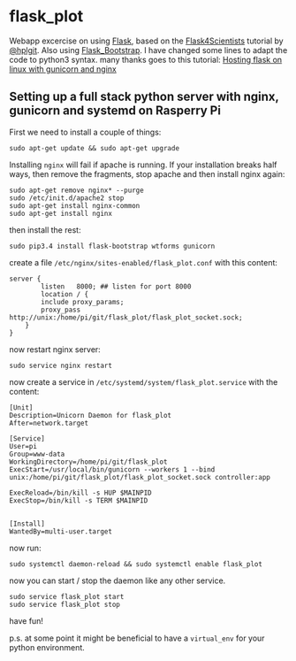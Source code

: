 # flask_plot

Webapp excercise on using [Flask](http://flask.pocoo.org/), based on the [Flask4Scientists](https://github.com/hplgit/web4sciapps) tutorial by [@hplgit](https://github.com/hplgit). Also using [Flask_Bootstrap](http://getbootstrap.com/). I have changed some lines to adapt the code to python3 syntax. many thanks goes to this tutorial:
[Hosting flask on linux with gunicorn and nginx](http://blog.stjepanbrkic.com/hosting-flask-on-linux-with-gunicorn-and-nginx/)




## Setting up a full stack python server with nginx, gunicorn and systemd on Rasperry Pi

First we need to install a couple of things:

    sudo apt-get update && sudo apt-get upgrade

Installing `nginx` will fail if apache is running. If your installation breaks half ways, then remove the fragments, stop apache and then install nginx again:

    sudo apt-get remove nginx* --purge
    sudo /etc/init.d/apache2 stop
    sudo apt-get install nginx-common
    sudo apt-get install nginx


then install the rest:

    sudo pip3.4 install flask-bootstrap wtforms gunicorn


create a file `/etc/nginx/sites-enabled/flask_plot.conf` with this content:

    server {  
            listen   8000; ## listen for port 8000
            location / {
            include proxy_params;
            proxy_pass http://unix:/home/pi/git/flask_plot/flask_plot_socket.sock;
        }
    }


now restart nginx server:

    sudo service nginx restart

now create a service in `/etc/systemd/system/flask_plot.service` with the content:


    [Unit]
    Description=Unicorn Daemon for flask_plot 
    After=network.target
    
    [Service]
    User=pi
    Group=www-data  
    WorkingDirectory=/home/pi/git/flask_plot
    ExecStart=/usr/local/bin/gunicorn --workers 1 --bind unix:/home/pi/git/flask_plot/flask_plot_socket.sock controller:app
    
    ExecReload=/bin/kill -s HUP $MAINPID  
    ExecStop=/bin/kill -s TERM $MAINPID
    
    
    [Install]
    WantedBy=multi-user.target


now run:

    sudo systemctl daemon-reload && sudo systemctl enable flask_plot  


now you can start / stop the daemon like any other service.

    sudo service flask_plot start
    sudo service flask_plot stop


have fun!


p.s. at some point it might be beneficial to have a `virtual_env` for your python environment.
